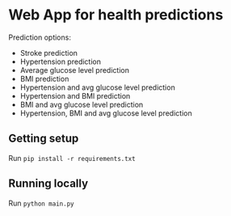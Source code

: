 # Web App for health predictions

Prediction options:
- Stroke prediction
- Hypertension prediction
- Average glucose level prediction
- BMI prediction
- Hypertension and avg glucose level prediction
- Hypertension and BMI prediction
- BMI and avg glucose level prediction
- Hypertension, BMI and avg glucose level prediction

## Getting setup

Run `pip install -r requirements.txt`

## Running locally

Run `python main.py`




